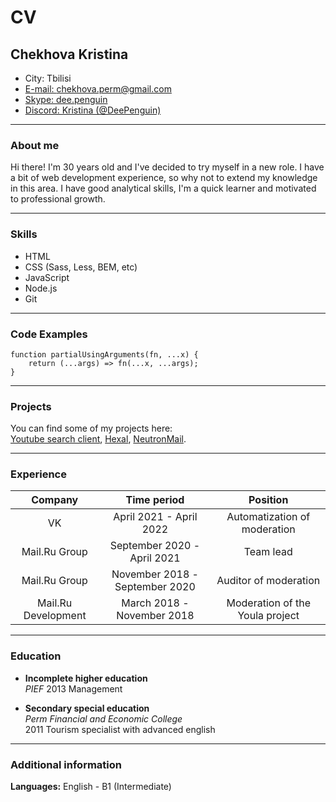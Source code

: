 # CV 

## Chekhova Kristina  

- City: Tbilisi  
- [E-mail: chekhova.perm@gmail.com](mailto:chekhova.perm@gmail.com)  
- [Skype: dee.penguin](skype:dee.penguin?chat)  
- [Discord: Kristina (@DeePenguin)](https://discordapp.com/users/525347428187242508)  
  
***  

### About me

Hi there! I'm 30 years old and I've decided to try myself in a new role. I have a bit of web development experience, so why not to extend my knowledge in this area.
I have good analytical skills, I'm a quick learner and motivated to professional growth.

*** 

### Skills
- HTML
- CSS (Sass, Less, BEM, etc)
- JavaScript
- Node.js
- Git

*** 

### Code Examples

    function partialUsingArguments(fn, ...x) {
        return (...args) => fn(...x, ...args);
    }

*** 

### Projects
  
You can find some of my projects here:  
[Youtube search client](https://deepenguin.github.io/youtube/index.html),
[Hexal](https://deepenguin.github.io/hexal/),
[NeutronMail](https://deepenguin.github.io/NeutronMail).

*** 
### Experience

| **Company** | **Time period**  | **Position** |
|:-------------: |:---------------:| :-------------:|
| VK | April 2021 - April 2022 | Automatization of moderation |
| Mail.Ru Group | September 2020 - April 2021 | Team lead |
| Mail.Ru Group | November 2018 - September 2020 | Auditor of  moderation |
| Mail.Ru Development | March 2018 - November 2018 | Moderation of the Youla project |

*** 
### Education

- **Incomplete higher education**  
  *PIEF* 
 2013 Management  

- **Secondary special education**  
  *Perm Financial and Economic College*  
 2011 Tourism specialist with advanced english
 
*** 
### Additional information

**Languages:**
English - B1 (Intermediate)
